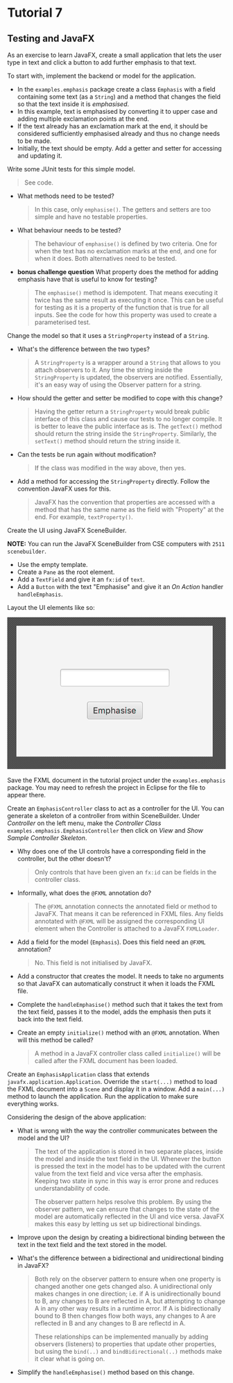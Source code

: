 # Tutorial 7

## Testing and JavaFX

As an exercise to learn JavaFX, create a small application that lets the user type in text and click a button to add further emphasis to that text.

To start with, implement the backend or model for the application.

* In the `examples.emphasis` package create a class `Emphasis` with a field containing some text (as a `String`) and a method that changes the field so that the text inside it is *emphasised*.
* In this example, text is emphasised by converting it to upper case and adding multiple exclamation points at the end.
* If the text already has an exclamation mark at the end, it should be considered sufficiently emphasised already and thus no change needs to be made.
* Initially, the text should be empty. Add a getter and setter for accessing and updating it.

Write some JUnit tests for this simple model.

> See code.

* What methods need to be tested?

    > In this case, only `emphasise()`. The getters and setters are too simple and have no testable properties.

* What behaviour needs to be tested?

    > The behaviour of `emphasise()` is defined by two criteria. One for when the text has no exclamation marks at the end, and one for when it does. Both alternatives need to be tested.

* **bonus challenge question** What property does the method for adding emphasis have that is useful to know for testing?

    > The `emphasise()` method is idempotent. That means executing it twice has the same result as executing it once. This can be useful for testing as it is a property of the function that is true for all inputs. See the code for how this property was used to create a parameterised test.

Change the model so that it uses a `StringProperty` instead of a `String`.

* What's the difference between the two types?

    > A `StringProperty` is a wrapper around a `String` that allows to you attach observers to it. Any time the string inside the `StringProperty` is updated, the observers are notified. Essentially, it's an easy way of using the Observer pattern for a string.

* How should the getter and setter be modified to cope with this change?

    > Having the getter return a `StringProperty` would break public interface of this class and cause our tests to no longer compile. It is better to leave the public interface as is. The `getText()` method should return the string inside the `StringProperty`. Similarly, the `setText()` method should return the string inside it.

* Can the tests be run again without modification?

    > If the class was modified in the way above, then yes.

* Add a method for accessing the `StringProperty` directly. Follow the convention JavaFX uses for this.

    > JavaFX has the convention that properties are accessed with a method that has the same name as the field with "Property" at the end. For example, `textProperty()`.

Create the UI using JavaFX SceneBuilder.

**NOTE:** You can run the JavaFX SceneBuilder from CSE computers with `2511 scenebuilder`.

* Use the empty template.
* Create a `Pane` as the root element.
* Add a `TextField` and give it an `fx:id` of `text`.
* Add a `Button` with the text "Emphasise" and give it an *On Action* handler `handleEmphasis`.

Layout the UI elements like so:

![sample screenshot](screenshot.png)

Save the FXML document in the tutorial project under the `examples.emphasis` package. You may need to refresh the project in Eclipse for the file to appear there.

Create an `EmphasisController` class to act as a controller for the UI. You can generate a skeleton of a controller from within SceneBuilder. Under *Controller* on the left menu, make the *Controller Class* `examples.emphasis.EmphasisController` then click on *View* and *Show Sample Controller Skeleton*.

* Why does one of the UI controls have a corresponding field in the controller, but the other doesn't?

    > Only controls that have been given an `fx:id` can be fields in the controller class.

* Informally, what does the `@FXML` annotation do?

    > The `@FXML` annotation connects the annotated field or method to JavaFX. That means it can be referenced in FXML files. Any fields annotated with `@FXML` will be assigned the corresponding UI element when the Controller is attached to a JavaFX `FXMLLoader`.

* Add a field for the model (`Emphasis`). Does this field need an `@FXML` annotation?

    > No. This field is not initialised by JavaFX.

* Add a constructor that creates the model. It needs to take no arguments so that JavaFX can automatically construct it when it loads the FXML file.
* Complete the `handleEmphasise()` method such that it takes the text from the text field, passes it to the model, adds the emphasis then puts it back into the text field.
* Create an empty `initialize()` method with an `@FXML` annotation. When will this method be called?

    > A method in a JavaFX controller class called `initialize()` will be called after the FXML document has been loaded.

Create an `EmphasisApplication` class that extends `javafx.application.Application`. Override the `start(...)` method to load the FXML document into a `Scene` and display it in a window. Add a `main(...)` method to launch the application. Run the application to make sure everything works.

Considering the design of the above application:

* What is wrong with the way the controller communicates between the model and the UI?

    > The text of the application is stored in two separate places, inside the model and inside the text field in the UI. Whenever the button is pressed the text in the model has to be updated with the current value from the text field and vice versa after the emphasis. Keeping two state in sync in this way is error prone and reduces understandability of code.
    >
    > The observer pattern helps resolve this problem. By using the observer pattern, we can ensure that changes to the state of the model are automatically reflected in the UI and vice versa. JavaFX makes this easy by letting us set up bidirectional bindings.

* Improve upon the design by creating a bidirectional binding between the text in the text field and the text stored in the model.
* What's the difference between a bidirectional and unidirectional binding in JavaFX?

    > Both rely on the observer pattern to ensure when one property is changed another one gets changed also. A unidirectional only makes changes in one direction; i.e. if A is unidirectionally bound to B, any changes to B are reflected in A, but attempting to change A in any other way results in a runtime error. If A is bidirectionally bound to B then changes flow both ways, any changes to A are reflected in B and any changes to B are reflectd in A.
    >
    > These relationships can be implemented manually by adding observers (listeners) to properties that update other properties, but using the `bind(..)` and `bindBidirectional(..)` methods make it clear what is going on.

* Simplify the `handleEmphasise()` method based on this change.
